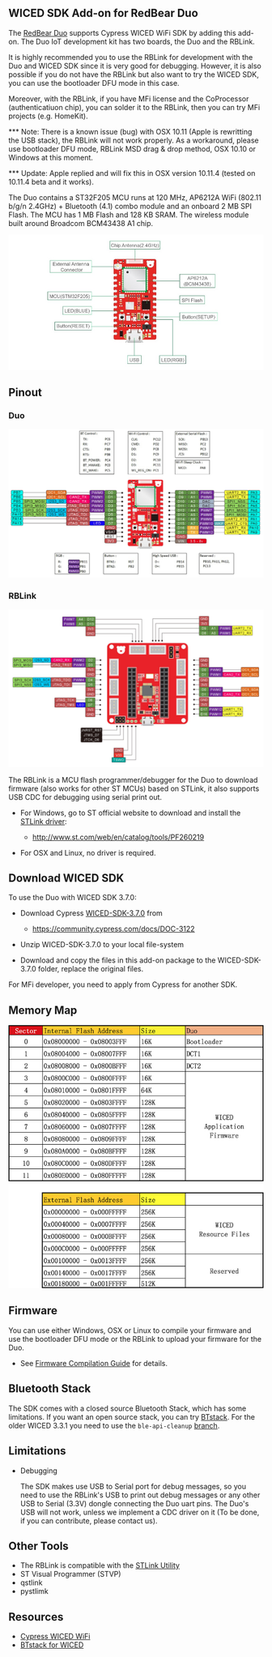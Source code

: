 
## WICED SDK Add-on for RedBear Duo

The [RedBear Duo](http://redbear.cc/duo/) supports Cypress WICED WiFi SDK by adding this add-on. The Duo IoT development kit has two boards, the Duo and the RBLink.

It is highly recommended you to use the RBLink for development with the Duo and WICED SDK since it is very good for debugging. However, it is also possible if you do not have the RBLink but also want to try the WICED SDK, you can use the bootloader DFU mode in this case.

Moreover, with the RBLink, if you have MFi license and the CoProcessor (authenticatiuon chip), you can solder it to the RBLink, then you can try MFi projects (e.g. HomeKit).

*** Note: There is a known issue (bug) with OSX 10.11 (Apple is rewritting the USB stack), the RBLink will not work properly. As a workaround, please use bootloader DFU mode, RBLink MSD drag & drop method, OSX 10.10 or Windows at this moment.

*** Update: Apple replied and will fix this in OSX version 10.11.4 (tested on 10.11.4 beta and it works).

The Duo contains a ST32F205 MCU runs at 120 MHz, AP6212A WiFi (802.11 b/g/n 2.4GHz) + Bluetooth (4.1) combo module and an onboard 2 MB SPI Flash. The MCU has 1 MB Flash and 128 KB SRAM. The wireless module built around Broadcom BCM43438 A1 chip.

![image](docs/images/RBDuo_BlockDiagram.jpg)


## Pinout

### Duo

![image](docs/images/RBDuo_Pinout.png)

### RBLink

![image](docs/images/RBLink_Pinout.png)

The RBLink is a MCU flash programmer/debugger for the Duo to download firmware (also works for other ST MCUs) based on STLink, it also supports USB CDC for debugging using serial print out.

* For Windows, go to ST official website to download and install the [STLink driver](http://www.st.com/web/en/catalog/tools/PF260219):

	* http://www.st.com/web/en/catalog/tools/PF260219

* For OSX and Linux, no driver is required.


## Download WICED SDK

To use the Duo with WICED SDK 3.7.0:

* Download Cypress [WICED-SDK-3.7.0](https://community.cypress.com/docs/DOC-3122) from

	* https://community.cypress.com/docs/DOC-3122

* Unzip WICED-SDK-3.7.0 to your local file-system

* Download and copy the files in this add-on package to the WICED-SDK-3.7.0 folder, replace the original files.

For MFi developer, you need to apply from Cypress for another SDK.


## Memory Map

![image](docs/images/RBDuo_MemMap.png)


## Firmware

You can use either Windows, OSX or Linux to compile your firmware and use the bootloader DFU mode or the RBLink to upload your firmware for the Duo.

* See [Firmware Compilation Guide](docs/FW_Make.md) for details.


## Bluetooth Stack

The SDK comes with a closed source Bluetooth Stack, which has some limitations. If you want an open source stack, you can try [BTstack](https://github.com/bluekitchen/btstack/tree/master/port/wiced). For the older WICED 3.3.1 you need to use the `ble-api-cleanup` [branch](https://github.com/bluekitchen/btstack/tree/ble-api-cleanup/port/wiced).


## Limitations

* Debugging

	The SDK makes use USB to Serial port for debug messages, so you need to use the RBLink's USB to print out debug messages or any other USB to Serial (3.3V) dongle connecting the Duo uart pins. The Duo's USB will not work, unless we implement a CDC driver on it (To be done, if you can contribute, please contact us).


## Other Tools

* The RBLink is compatible with the [STLink Utility](http://www.st.com/web/en/catalog/tools/PF258168)
* ST Visual Programmer (STVP)
* qstlink
* pystlimk


## Resources

* [Cypress WICED WiFi](https://community.cypress.com/community/wiced-wifi)
* [BTstack for WICED](https://github.com/bluekitchen/btstack/tree/master/port/wiced)
